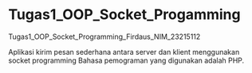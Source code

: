 # Tugas1_OOP_Socket_Progamming
Tugas1_OOP_Socket_Programming_Firdaus_NIM_23215112

Aplikasi kirim pesan sederhana antara server dan klient menggunakan socket programming
Bahasa pemograman yang digunakan adalah PHP. 
